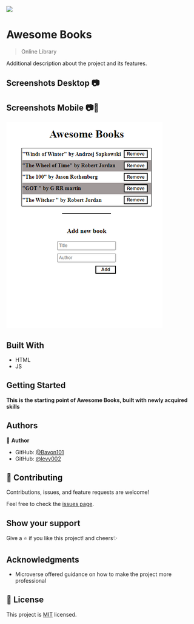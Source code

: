 ![](https://img.shields.io/badge/Microverse-blueviolet)

# Awesome Books

> Online Library
<!-- ![screenshot](./hello_microverse.png) -->

<!-- ## You can access the live portfolio [here](https://bavon101.github.io/my_portfolio/#About) -->

Additional description about the project and its features.
## Screenshots Desktop 📷


## Screenshots Mobile 📷📲
![screenshot](./src/screenshots/screen_0_1.PNG)
## Built With

- HTML
- JS


<!-- ## Live Demo -->

<!-- [Live Demo Link](https://livedemo.com) -->


## Getting Started

**This is the starting point of Awesome Books, built with newly acquired skills**



<!-- To get a local copy up and running follow these simple example steps.

### Prerequisites

### Setup

### Install

### Usage

### Run tests

### Deployment -->



## Authors

👤 **Author**

- GitHub: [@Bavon101](https://github.com/Bavon101)
- GitHub: [@levy002](https://github.com/levy002)



## 🤝 Contributing

Contributions, issues, and feature requests are welcome!

Feel free to check the [issues page](../../issues/).

## Show your support

Give a ⭐️ if you like this project! and cheers✨

## Acknowledgments

- Microverse offered guidance on how to make the project more professional



## 📝 License

This project is [MIT](./MIT.md) licensed.